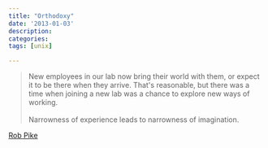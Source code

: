 ```yaml
---
title: "Orthodoxy"
date: '2013-01-03'
description:
categories:
tags: [unix]

---
```


> New employees in our lab now bring their world with them, or expect it to be there when they arrive. That's reasonable, but there was a time when joining a new lab was a chance to explore new ways of working.
> <br><br>
> Narrowness of experience leads to narrowness of imagination.

[Rob Pike](http://doc.cat-v.org/bell_labs/utah2000/)
